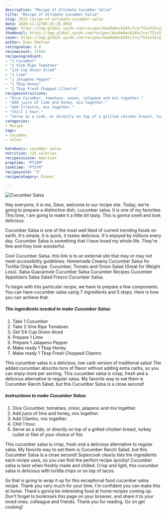 ```yaml
---
description: "Recipe of Ultimate Cucumber Salsa"
title: "Recipe of Ultimate Cucumber Salsa"
slug: 2522-recipe-of-ultimate-cucumber-salsa
date: 2020-11-12T05:35:26.804Z
image: https://img-global.cpcdn.com/recipes/baa9a6ec6245c7ce/751x532cq70/cucumber-salsa-recipe-main-photo.jpg
thumbnail: https://img-global.cpcdn.com/recipes/baa9a6ec6245c7ce/751x532cq70/cucumber-salsa-recipe-main-photo.jpg
cover: https://img-global.cpcdn.com/recipes/baa9a6ec6245c7ce/751x532cq70/cucumber-salsa-recipe-main-photo.jpg
author: Evan Shelton
ratingvalue: 4.4
reviewcount: 27434
recipeingredient:
- "1 Cucumber"
- "2 Vine Ripe Tomatoes"
- "1/4 Cup Onion diced"
- "1 Lime"
- "1 Jalapeno Pepper"
- "1 Tbsp Honey"
- "1 Tbsp Fresh Chopped Cilantro"
recipeinstructions:
- "Dice Cucumber, tomatoes, onion, jalapeno and mix together."
- "Add juice of lime and honey, mix together."
- "Add Cilantro, mix together."
- "Chill 1 hour."
- "Serve as a side, or directly on top of a grilled chicken breast, turkey cutlet or filet of your choice of fist."
categories:
- Recipe
tags:
- cucumber
- salsa

katakunci: cucumber salsa 
nutrition: 125 calories
recipecuisine: American
preptime: "PT15M"
cooktime: "PT57M"
recipeyield: "3"
recipecategory: Dinner

---
```



![Cucumber Salsa](https://img-global.cpcdn.com/recipes/baa9a6ec6245c7ce/751x532cq70/cucumber-salsa-recipe-main-photo.jpg)

Hey everyone, it is me, Dave, welcome to our recipe site. Today, we're going to prepare a distinctive dish, cucumber salsa. It is one of my favorites. This time, I am going to make it a little bit tasty. This is gonna smell and look delicious.

Cucumber Salsa is one of the most well liked of current trending foods on earth. It's simple, it is quick, it tastes delicious. It's enjoyed by millions every day. Cucumber Salsa is something that I have loved my whole life. They're fine and they look wonderful.

Cool Cucumber Salsa. this link is to an external site that may or may not meet accessibility guidelines. Homemade Creamy Cucumber Salsa for Tortilla Chips Recipe. Cucumber, Tomato and Onion Salad (Great for Weight Loss). Salsa Guacamole Cucumber Salsa Cucumber Recipes Cucumber Appetizers Salsa Salad Fresco Cucumber Salsa.


To begin with this particular recipe, we have to prepare a few components. You can have cucumber salsa using 7 ingredients and 5 steps. Here is how you can achieve that.

<!--inarticleads1-->

##### The ingredients needed to make Cucumber Salsa:

1. Take 1 Cucumber
1. Take 2 Vine Ripe Tomatoes
1. Get 1/4 Cup Onion diced
1. Prepare 1 Lime
1. Prepare 1 Jalapeno Pepper
1. Make ready 1 Tbsp Honey
1. Make ready 1 Tbsp Fresh Chopped Cilantro


This cucumber salsa is a delicious, low carb version of traditional salsa! The added cucumber absorbs tons of flavor without adding extra carbs, so you can enjoy more per serving. This cucumber salsa is crisp, fresh and a delicious alternative to regular salsa. My favorite way to eat them is Cucumber Ranch Salad, but this Cucumber Salsa is a close second! 

<!--inarticleads2-->

##### Instructions to make Cucumber Salsa:

1. Dice Cucumber, tomatoes, onion, jalapeno and mix together.
1. Add juice of lime and honey, mix together.
1. Add Cilantro, mix together.
1. Chill 1 hour.
1. Serve as a side, or directly on top of a grilled chicken breast, turkey cutlet or filet of your choice of fist.


This cucumber salsa is crisp, fresh and a delicious alternative to regular salsa. My favorite way to eat them is Cucumber Ranch Salad, but this Cucumber Salsa is a close second! Supercook clearly lists the ingredients each recipe uses, so you can find the perfect recipe quickly! Cucumber salsa is best when freshly made and chilled. Crisp and light, this cucumber salsa is delicious with tortilla chips or on top of tacos. 

So that is going to wrap it up for this exceptional food cucumber salsa recipe. Thank you very much for your time. I'm confident you can make this at home. There's gonna be interesting food at home recipes coming up. Don't forget to bookmark this page on your browser, and share it to your loved ones, colleague and friends. Thank you for reading. Go on get cooking!

